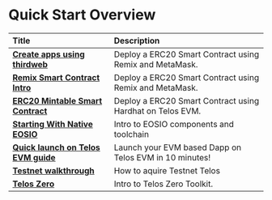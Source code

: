 # Quick Start Overview

| Title                                                                          | Description                                               |
| :----------------------------------------------------------------------------- | :-------------------------------------------------------- |
| [**Create apps using thirdweb**](quickstart/evm/create_apps_using_thirdweb.md) | Deploy a ERC20 Smart Contract using Remix and MetaMask.   |
| [**Remix Smart Contract Intro**](quickstart/evm/metamask_remix.md)             | Deploy a ERC20 Smart Contract using Remix and MetaMask.   |
| [**ERC20 Mintable Smart Contract**](quickstart/evm/erc20_mintable.md)          | Deploy a ERC20 Smart Contract using Hardhat on Telos EVM. |
| [**Starting With Native EOSIO**](quickstart/zero/native-eosio.md)            | Intro to EOSIO components and toolchain                   |
| [**Quick launch on Telos EVM guide**](quickstart/evm/launch_on_telos.md)       | Launch your EVM based Dapp on Telos EVM in 10 minutes!    |
| [**Testnet walkthrough**](quickstart/evm/testnet_tutorial.md)                  | How to aquire Testnet Telos                               |
| [**Telos Zero**](/zero/telos_zero.md)                                    | Intro to Telos Zero Toolkit.                            |

